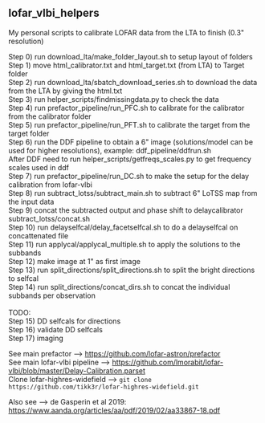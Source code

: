 ## lofar_vlbi_helpers

My personal scripts to calibrate LOFAR data from the LTA to finish (0.3" resolution)

Step 0) run download_lta/make_folder_layout.sh to setup layout of folders \
Step 1) move html_calibrator.txt and html_target.txt (from LTA) to Target folder \
Step 2) run download_lta/sbatch_download_series.sh to download the data from the LTA by giving the html.txt \
Step 3) run helper_scripts/findmissingdata.py to check the data \
Step 4) run prefactor_pipeline/run_PFC.sh to calibrate for the calibrator from the calibrator folder \
Step 5) run prefactor_pipeline/run_PFT.sh to calibrate the target from the target folder \
Step 6) run the DDF pipeline to obtain a 6" image (solutions/model can be used for higher resolutions), example: ddf_pipeline/ddfrun.sh \
After DDF need to run helper_scripts/getfreqs_scales.py to get frequency scales used in ddf \
Step 7) run prefactor_pipeline/run_DC.sh to make the setup for the delay calibration from lofar-vlbi \
Step 8) run subtract_lotss/subtract_main.sh to subtract 6" LoTSS map from the input data \
Step 9) concat the subtracted output and phase shift to delaycalibrator subtract_lotss/concat.sh \
Step 10) run delayselfcal/delay_facetselfcal.sh to do a delayselfcal on concattenated file \
Step 11) run applycal/applycal_multiple.sh to apply the solutions to the subbands \
Step 12) make image at 1" as first image \
Step 13) run split_directions/split_directions.sh to split the bright directions to selfcal \
Step 14) run split_directions/concat_dirs.sh to concat the individual subbands per observation \
\
TODO: \
Step 15) DD selfcals for directions \
Step 16) validate DD selfcals \
Step 17) imaging

See main prefactor --> https://github.com/lofar-astron/prefactor \
See main lofar-vlbi pipeline --> https://github.com/lmorabit/lofar-vlbi/blob/master/Delay-Calibration.parset \
Clone lofar-highres-widefield --> ```git clone https://github.com/tikk3r/lofar-highres-widefield.git```

Also see --> de Gasperin et al 2019: https://www.aanda.org/articles/aa/pdf/2019/02/aa33867-18.pdf

